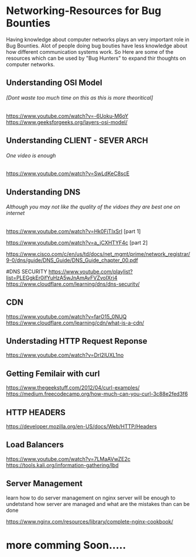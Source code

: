# Networking-Resources for Bug Bounties

Having knowledge about computer networks plays an very important role in Bug Bounties. 
Alot of people doing bug bouties have less knowledge about how different communication systems work. So Here are some of the 
resources which can be used by "Bug Hunters" to expand thir thoughts on computer networks.



## Understanding OSI Model 
###### [Dont waste too much time on this as this is more theoritical]

https://www.youtube.com/watch?v=-6Uoku-M6oY
https://www.geeksforgeeks.org/layers-osi-model/


## Understanding CLIENT - SEVER ARCH
###### One video is enough
https://www.youtube.com/watch?v=SwLdKeC8scE



## Understanding DNS
###### Although you may not like the quality of the vidoes they are best one on internet
https://www.youtube.com/watch?v=Hk0FjTIxSrI     [part 1]

https://www.youtube.com/watch?v=a_jCXHTYF4c     [part 2]

https://www.cisco.com/c/en/us/td/docs/net_mgmt/prime/network_registrar/9-0/dns/guide/DNS_Guide/DNS_Guide_chapter_00.pdf


#DNS SECURITY
https://www.youtube.com/playlist?list=PLEGgkEr0ifYuHzA5wJnAmAvFVZvoIXrj4
https://www.cloudflare.com/learning/dns/dns-security/



## CDN

https://www.youtube.com/watch?v=farO15_0NUQ
https://www.cloudflare.com/learning/cdn/what-is-a-cdn/


## Understading HTTP Request Reponse
https://www.youtube.com/watch?v=DrI2lUXL1no

## Getting Femilair with curl
https://www.thegeekstuff.com/2012/04/curl-examples/
https://medium.freecodecamp.org/how-much-can-you-curl-3c88e2fed3f6

## HTTP HEADERS
https://developer.mozilla.org/en-US/docs/Web/HTTP/Headers


## Load Balancers
https://www.youtube.com/watch?v=7LMaAVwZE2c
https://tools.kali.org/information-gathering/lbd


## Server Management

learn how to do server management on nginx server will be enough to undetstand how server are managed and what are the 
mistakes than can be done

https://www.nginx.com/resources/library/complete-nginx-cookbook/


  
  
  
  
# more comming Soon.....

